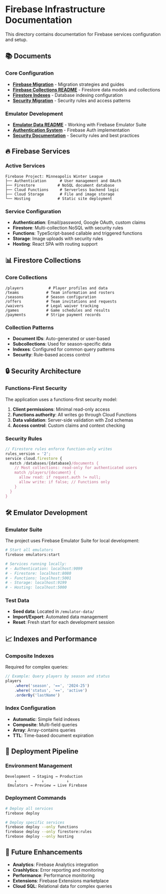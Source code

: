 # Firebase Infrastructure Documentation

This directory contains documentation for Firebase services configuration and setup.

## 📚 Documents

### Core Configuration

- **[Firebase Migration](./FIREBASE_MIGRATION.md)** - Migration strategies and guides
- **[Firebase Collections README](./FIREBASE_COLLECTIONS_README.md)** - Firestore data models and collections
- **[Firestore Indexes](./FIRESTORE_INDEXES.md)** - Database indexing configuration
- **[Security Migration](./SECURITY_MIGRATION.md)** - Security rules and access patterns

### Emulator Development

- **[Emulator Data README](./EMULATOR_DATA_README.md)** - Working with Firebase Emulator Suite
- **[Authentication System](./AUTHENTICATION_SYSTEM.md)** - Firebase Auth implementation
- **[Security Documentation](./SECURITY.md)** - Security rules and best practices

## 🔥 Firebase Services

### Active Services

```
Firebase Project: Minneapolis Winter League
├── Authentication      # User management and OAuth
├── Firestore          # NoSQL document database
├── Cloud Functions     # Serverless backend logic
├── Cloud Storage       # File and image storage
└── Hosting            # Static site deployment
```

### Service Configuration

- **Authentication**: Email/password, Google OAuth, custom claims
- **Firestore**: Multi-collection NoSQL with security rules
- **Functions**: TypeScript-based callable and triggered functions
- **Storage**: Image uploads with security rules
- **Hosting**: React SPA with routing support

## 📊 Firestore Collections

### Core Collections

```
/players           # Player profiles and data
/teams            # Team information and rosters
/seasons          # Season configuration
/offers           # Team invitations and requests
/waivers          # Legal waiver tracking
/games            # Game schedules and results
/payments         # Stripe payment records
```

### Collection Patterns

- **Document IDs**: Auto-generated or user-based
- **Subcollections**: Used for season-specific data
- **Indexes**: Configured for common query patterns
- **Security**: Rule-based access control

## 🔒 Security Architecture

### Functions-First Security

The application uses a functions-first security model:

1. **Client permissions**: Minimal read-only access
2. **Functions authority**: All writes go through Cloud Functions
3. **Data validation**: Server-side validation with Zod schemas
4. **Access control**: Custom claims and context checking

### Security Rules

```javascript
// Firestore rules enforce function-only writes
rules_version = '2';
service cloud.firestore {
  match /databases/{database}/documents {
    // Most collections: read-only for authenticated users
    match /players/{document} {
      allow read: if request.auth != null;
      allow write: if false; // Functions only
    }
  }
}
```

## 🛠️ Emulator Development

### Emulator Suite

The project uses Firebase Emulator Suite for local development:

```bash
# Start all emulators
firebase emulators:start

# Services running locally:
# - Authentication: localhost:9099
# - Firestore: localhost:8080
# - Functions: localhost:5001
# - Storage: localhost:9199
# - Hosting: localhost:5000
```

### Test Data

- **Seed data**: Located in `/emulator-data/`
- **Import/Export**: Automated data management
- **Reset**: Fresh start for each development session

## 📈 Indexes and Performance

### Composite Indexes

Required for complex queries:

```javascript
// Example: Query players by season and status
players
	.where('season', '==', '2024-25')
	.where('status', '==', 'active')
	.orderBy('lastName')
```

### Index Configuration

- **Automatic**: Simple field indexes
- **Composite**: Multi-field queries
- **Array**: Array-contains queries
- **TTL**: Time-based document expiration

## 🚀 Deployment Pipeline

### Environment Management

```
Development → Staging → Production
    ↓           ↓          ↓
 Emulators → Preview → Live Firebase
```

### Deployment Commands

```bash
# Deploy all services
firebase deploy

# Deploy specific services
firebase deploy --only functions
firebase deploy --only firestore:rules
firebase deploy --only hosting
```

## 🔮 Future Enhancements

- **Analytics**: Firebase Analytics integration
- **Crashlytics**: Error reporting and monitoring
- **Performance**: Performance monitoring
- **Extensions**: Firebase Extensions marketplace
- **Cloud SQL**: Relational data for complex queries
